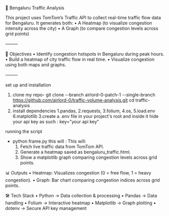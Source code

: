 🚦 Bengaluru Traffic Analysis

This project uses TomTom’s Traffic API to collect real-time traffic flow data for Bengaluru.
It generates both:
	•	A Heatmap (to visualize congestion intensity across the city)
	•	A Graph (to compare congestion levels across grid points)

⸻

📌 Objectives
	•	Identify congestion hotspots in Bengaluru during peak hours.
	•	Build a heatmap of city traffic flow in real time.
	•	Visualize congestion using both maps and graphs.

⸻

set up and installation
1. clone my repo- git clone --branch airlord-0-patch-1 --single-branch https://github.com/airlord-0/traffic-volume-analysis.git
   cd traffic-analysis
2. install dependencies
   1.pandas, 2.requests, 3.folium, 4.os, 5.load.env 6.matplotlib
3.create a .env file in your project's root and inside it hide your api key as such : key="your api key"


running the script 
* python frame.py
  this will :
  This will:
	1.	Fetch live traffic data from TomTom API.
	2.	Generate a heatmap saved as bengaluru_traffic.html.
	3.	Show a matplotlib graph comparing congestion levels across grid points.

📊 Outputs
	•	Heatmap: Visualizes congestion (0 = free flow, 1 = heavy congestion).
	•	Graph: Bar chart comparing congestion indices across grid points.

  
🛠 Tech Stack
	•	Python → Data collection & processing
	•	Pandas → Data handling
	•	Folium → Interactive heatmap
	•	Matplotlib → Graph plotting
	•	dotenv → Secure API key management
